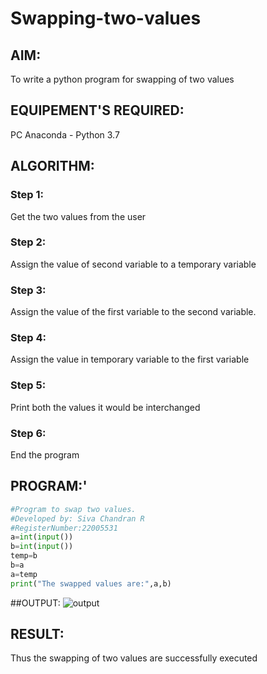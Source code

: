 # Swapping-two-values
## AIM:
To write a python program for swapping of two values
## EQUIPEMENT'S REQUIRED: 
PC
Anaconda - Python 3.7
## ALGORITHM: 
### Step 1:
Get the two values from the user
### Step 2: 
Assign the value of second variable to a temporary variable 
### Step 3: 
Assign the value of the first variable to the second variable.
### Step 4:  
Assign the value in temporary variable to the first variable
### Step 5: 
Print both the values it would be interchanged
### Step 6: 
End the program
## PROGRAM:'
```python
#Program to swap two values.
#Developed by: Siva Chandran R
#RegisterNumber:22005531
a=int(input())
b=int(input())
temp=b
b=a
a=temp
print("The swapped values are:",a,b)
```
##OUTPUT:
![output](/outputswap.png)


## RESULT:
Thus the swapping of two values are successfully executed



